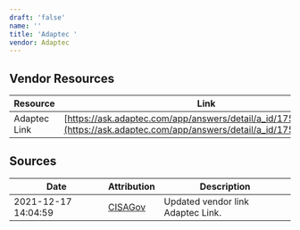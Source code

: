 ```yaml
---
draft: 'false'
name: ''
title: 'Adaptec '
vendor: Adaptec
---
```


## Vendor Resources
| Resource | Link |
| --- | --- |
| Adaptec Link | [https://ask.adaptec.com/app/answers/detail/a_id/17523/kw/log4j](https://ask.adaptec.com/app/answers/detail/a_id/17523/kw/log4j) |



## Sources
| Date | Attribution | Description |
| --- | --- | --- |
| 2021-12-17 14:04:59 | [CISAGov](https://raw.githubusercontent.com/cisagov/log4j-affected-db/develop/README.md) | Updated vendor link Adaptec Link.  |
